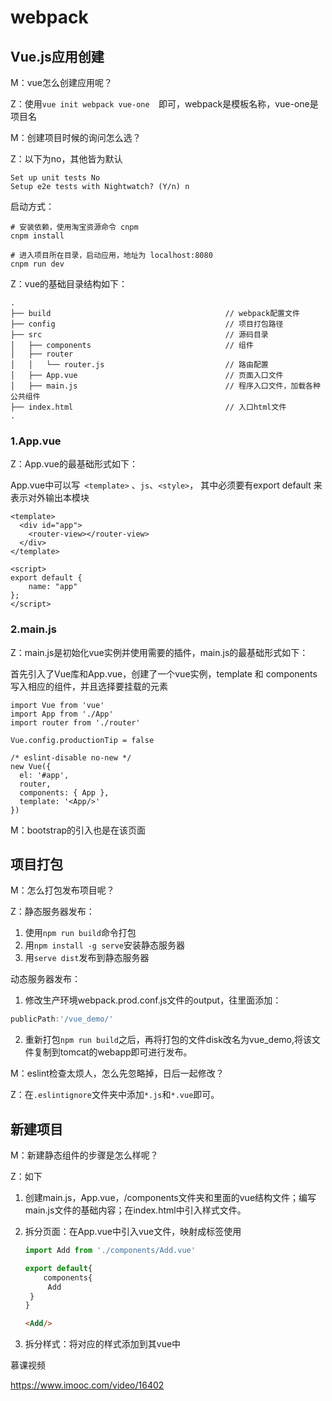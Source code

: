 # webpack   

## Vue.js应用创建   

M：vue怎么创建应用呢？

Z：使用``vue init webpack vue-one  ``即可，webpack是模板名称，vue-one是项目名

M：创建项目时候的询问怎么选？

Z：以下为no，其他皆为默认

```
Set up unit tests No
Setup e2e tests with Nightwatch? (Y/n) n
```

启动方式：

```
# 安装依赖，使用淘宝资源命令 cnpm
cnpm install

# 进入项目所在目录，启动应用，地址为 localhost:8080
cnpm run dev
```

Z：vue的基础目录结构如下：

```
.
├── build                                       // webpack配置文件
├── config                                      // 项目打包路径
├── src                                         // 源码目录
│   ├── components                              // 组件
│   ├── router
│   │   └── router.js                           // 路由配置
│   ├── App.vue                                 // 页面入口文件
│   ├── main.js                                 // 程序入口文件，加载各种公共组件
├── index.html                                  // 入口html文件
.
```

### 1.App.vue   

Z：App.vue的最基础形式如下：

App.vue中可以写`` <template>`` 、``js``、``<style>``， 其中必须要有export default 来表示对外输出本模块

```vue
<template>
  <div id="app">
    <router-view></router-view>
  </div>
</template>

<script>
export default {
    name: "app"
};
</script>
```

### 2.main.js

Z：main.js是初始化vue实例并使用需要的插件，main.js的最基础形式如下：

首先引入了Vue库和App.vue，创建了一个vue实例，template 和 components 写入相应的组件，并且选择要挂载的元素

```vue
import Vue from 'vue'
import App from './App'
import router from './router'

Vue.config.productionTip = false

/* eslint-disable no-new */
new Vue({
  el: '#app',
  router,
  components: { App },
  template: '<App/>'
})
```

M：bootstrap的引入也是在该页面

## 项目打包

M：怎么打包发布项目呢？

Z：静态服务器发布：

1. 使用``npm run build``命令打包
2. 用``npm install -g serve``安装静态服务器
3. 用``serve dist``发布到静态服务器

动态服务器发布：

1.  修改生产环境webpack.prod.conf.js文件的output，往里面添加：

   ```javascript
   publicPath:'/vue_demo/'
   ```

2. 重新打包``npm run build``之后，再将打包的文件disk改名为vue_demo,将该文件复制到tomcat的webapp即可进行发布。

M：eslint检查太烦人，怎么先忽略掉，日后一起修改？

Z：在``.eslintignore``文件夹中添加``*.js``和``*.vue``即可。

## 新建项目

M：新建静态组件的步骤是怎么样呢？

Z：如下

1. 创建main.js，App.vue，/components文件夹和里面的vue结构文件；编写main.js文件的基础内容；在index.html中引入样式文件。

2. 拆分页面：在App.vue中引入vue文件，映射成标签使用

   ```javascript
   import Add from './components/Add.vue'
   
   export default{
       components{
       	Add
   	}
   }
   ```

   ```html
   <Add/>
   ```

3. 拆分样式：将对应的样式添加到其vue中    















慕课视频

https://www.imooc.com/video/16402

















